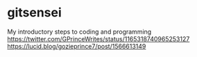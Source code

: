 # gitsensei
My introductory steps to coding and programming
https://twitter.com/GPrinceWrites/status/1165318740965253127
https://lucid.blog/gozieprince7/post/1566613149
